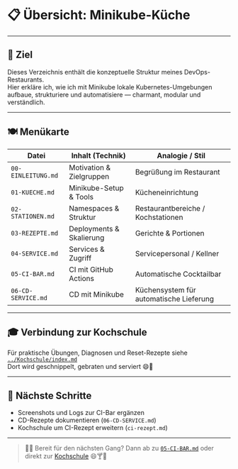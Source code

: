 [//]: # (docs/Minikube-Restaurant/Minikube-Kueche/index.md)
# 📋 Übersicht: Minikube-Küche

---

## 🧠 Ziel

Dieses Verzeichnis enthält die konzeptuelle Struktur meines DevOps-Restaurants.  
Hier erkläre ich, wie ich mit Minikube lokale Kubernetes-Umgebungen aufbaue, strukturiere und automatisiere — charmant, modular und verständlich.

---

## 🍽️ Menükarte

| Datei               | Inhalt (Technik)                         | Analogie / Stil                          |
|---------------------|------------------------------------------|------------------------------------------|
| `00-EINLEITUNG.md`  | Motivation & Zielgruppen                 | Begrüßung im Restaurant                  |
| `01-KUECHE.md`      | Minikube-Setup & Tools                   | Kücheneinrichtung                        |
| `02-STATIONEN.md`   | Namespaces & Struktur                    | Restaurantbereiche / Kochstationen       |
| `03-REZEPTE.md`     | Deployments & Skalierung                 | Gerichte & Portionen                     |
| `04-SERVICE.md`     | Services & Zugriff                       | Servicepersonal / Kellner                |
| `05-CI-BAR.md`      | CI mit GitHub Actions                    | Automatische Cocktailbar                 |
| `06-CD-SERVICE.md`  | CD mit Minikube                          | Küchensystem für automatische Lieferung  |

---

## 🎓 Verbindung zur Kochschule

Für praktische Übungen, Diagnosen und Reset-Rezepte siehe [`../Kochschule/index.md`](../Kochschule/index.md)  
Dort wird geschnippelt, gebraten und serviert 😄🍳

---

## 🧪 Nächste Schritte

- Screenshots und Logs zur CI-Bar ergänzen
- CD-Rezepte dokumentieren (`06-CD-SERVICE.md`)
- Kochschule um CI-Rezept erweitern (`ci-rezept.md`)

---

> 👨‍🍳 Bereit für den nächsten Gang? Dann ab zu [`05-CI-BAR.md`](05-CI-BAR.md) oder direkt zur [Kochschule](../Kochschule/README.md) 😄🍸🍳
